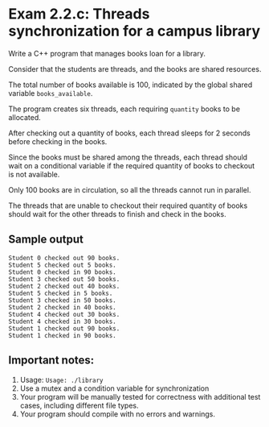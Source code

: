 # Exam 2.2.c: Threads synchronization for a campus library

Write a C++ program that manages books loan for a library.

Consider that the students are threads, and the books are shared resources.

The total number of books available is 100, indicated by the global shared variable `books_available`.

The program creates six threads, each requiring `quantity` books to be allocated.

After checking out a quantity of books, each thread sleeps for 2 seconds before checking in the books.

Since the books must be shared among the threads, each thread should wait on a conditional variable if the required quantity of books to checkout is not available.

Only 100 books are in circulation, so all the threads cannot run in parallel.

The threads that are unable to checkout their required quantity of books should wait for the other threads to finish and check in the books.

## Sample output

```
Student 0 checked out 90 books.
Student 5 checked out 5 books.
Student 0 checked in 90 books.
Student 3 checked out 50 books.
Student 2 checked out 40 books.
Student 5 checked in 5 books.
Student 3 checked in 50 books.
Student 2 checked in 40 books.
Student 4 checked out 30 books.
Student 4 checked in 30 books.
Student 1 checked out 90 books.
Student 1 checked in 90 books.
```

## Important notes:
1. Usage: `Usage: ./library`
1. Use a mutex and a condition variable for synchronization
1. Your program will be manually tested for correctness with additional test cases, including different file types.
1. Your program should compile with no errors and warnings.
